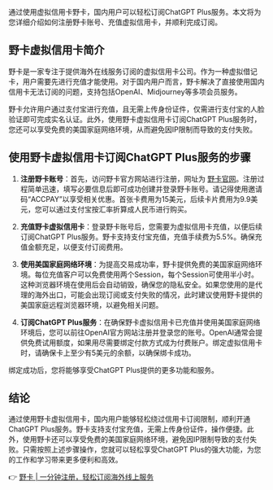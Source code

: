 通过使用虚拟信用卡野卡，国内用户可以轻松订阅ChatGPT Plus服务。本文将为您详细介绍如何注册野卡账号、充值虚拟信用卡，并顺利完成订阅。

## 野卡虚拟信用卡简介

野卡是一家专注于提供海外在线服务订阅的虚拟信用卡公司。作为一种虚拟借记卡，用户需要先进行充值才能使用。对于国内用户而言，野卡解决了直接使用国内信用卡无法订阅的问题，支持包括OpenAI、Midjourney等多项会员服务。

野卡允许用户通过支付宝进行充值，且无需上传身份证件，仅需进行支付宝的人脸验证即可完成实名认证。此外，使用野卡虚拟信用卡订阅ChatGPT Plus服务时，您还可以享受免费的美国家庭网络环境，从而避免因IP限制而导致的支付失败。

## 使用野卡虚拟信用卡订阅ChatGPT Plus服务的步骤

1. **注册野卡账号**：首先，访问野卡官方网站进行注册，网址为 [野卡官网](https://bit.ly/bewildcard)。注册过程简单迅速，填写必要信息后即可成功创建并登录野卡账号。请记得使用邀请码“ACCPAY”以享受相关优惠。首张卡费用为15美元，后续卡片费用为9.9美元，您可以通过支付宝按汇率折算成人民币进行购买。

2. **充值野卡虚拟信用卡**：登录野卡账号后，您需要为虚拟信用卡充值，以便后续订阅ChatGPT Plus服务。野卡支持支付宝充值，充值手续费为5.5%。确保充值金额充足，以便支付订阅费用。

3. **使用美国家庭网络环境**：为提高交易成功率，野卡提供免费的美国家庭网络环境。每位充值客户可以免费使用两个Session，每个Session可使用半小时。这种浏览器环境在使用后会自动销毁，确保您的隐私安全。如果您使用的是代理的海外出口，可能会出现订阅或支付失败的情况，此时建议使用野卡提供的美国家庭远程浏览器环境，以避免相关问题。

4. **订阅ChatGPT Plus服务**：在确保野卡虚拟信用卡已充值并使用美国家庭网络环境后，您可以前往OpenAI官方网站注册并登录您的账号。OpenAI通常会提供免费试用额度，如果用尽需要绑定付款方式成为付费账户。绑定虚拟信用卡时，请确保卡上至少有5美元的余额，以确保绑卡成功。

绑定成功后，您将能够享受ChatGPT Plus提供的更多功能和服务。

## 结论

通过使用野卡虚拟信用卡，国内用户能够轻松绕过信用卡订阅限制，顺利开通ChatGPT Plus服务。野卡支持支付宝充值，无需上传身份证件，操作便捷。此外，使用野卡还可以享受免费的美国家庭网络环境，避免因IP限制导致的支付失败。只需按照上述步骤操作，您就可以轻松享受ChatGPT Plus的强大功能，为您的工作和学习带来更多便利和高效。

👉 [野卡 | 一分钟注册，轻松订阅海外线上服务](https://bit.ly/bewildcard)